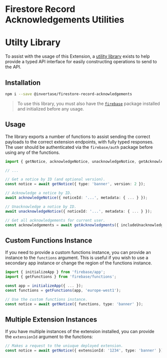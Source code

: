 # Firestore Record Acknowledgements Utilities

# Utilty Library

To assist with the usage of this Extension, a [utility library](https://www.npmjs.com/package/@invertase/firestore-record-acknowledgements) exists
to help provide a typed API interface for easily constructing operations to send to the API.

## Installation

```bash
npm i --save @invertase/firestore-record-acknowledgements
```

> To use this library, you must also have the [`firebase`](https://www.npmjs.com/package/firebase) package installed and initialized before any usage.

## Usage

The library exports a number of functions to assist sending the correct payloads to the correct extension endpoints, with fully typed responses.
The user should be authenticated via the `firebase/auth` package before using any of the functions.

```ts
import { getNotice, acknowledgeNotice, unacknowledgeNotice, getAcknowledgments } from '@invertase/firestore-record-acknowledgements';

// ...

// Get a notice by ID (and optional version).
const notice = await getNotice({ type: 'banner', version: 2 });

// Acknowledge a notice by ID.
await acknowledgeNotice({ noticeId: '...', metadata: { ... } });

// Unacknowledge a notice by ID.
await unacknowledgeNotice({ noticeId: '...', metadata: { ... } });

// Get all acknowledgements for current user.
const acknowledgements = await getAcknowledgments({ includeUnacknowledgments: true });
```

## Custom Functions Instance

If you need to provide a custom functions instance, you can provide an instance to the `functions` argument. This
is useful if you wish to use a secondary app instance or change the region of the functions instance.

```ts
import { initializeApp } from 'firebase/app';
import { getFunctions } from 'firebase/functions';

const app = initializeApp({ ... });
const functions = getFunctions(app, 'europe-west1');

// Use the custom functions instance.
const notice = await getNotice({ functions, type: 'banner' });
```

## Multiple Extension Instances

If you have multiple instances of the extension installed, you can provide the `extensionId` argument to the functions:

```ts
// Makes a request to the uniuque deployed extension.
const notice = await getNotice({ extensionId: '1234', type: 'banner' });
```

